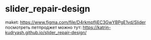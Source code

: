 # slider_repair-design

maket: https://www.figma.com/file/D4rkmpfIjEC3GwYBPgE1vd/Slider
посмотреть петпроджет можно тут: https://katrin-kudryash.github.io/slider_repair-design/
